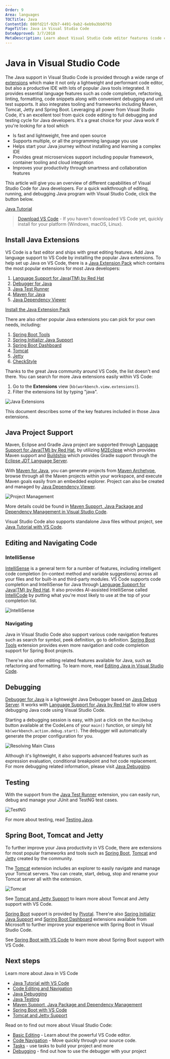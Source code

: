 ```yaml
---
Order: 9
Area: languages
TOCTitle: Java
ContentId: 080fd21f-92b7-4491-9ab2-6eb9a3bb0793
PageTitle: Java in Visual Studio Code
DateApproved: 3/7/2018
MetaDescription: Learn about Visual Studio Code editor features (code completion, debugging, snippets, linting) for Java.
---
```

# Java in Visual Studio Code

The Java support in Visual Studio Code is provided through a wide range of [extensions](/docs/editor/extension-gallery.md) which make it not only a lightweight and performant code editor, but also a productive IDE with lots of popular Java tools integrated. It provides essential language features such as code completion, refactoring, linting, formatting, code snippets along with convenient debugging and unit test supports. It also integrates tooling and frameworks including Maven, Tomcat, Jetty and Spring Boot. Leveraging all power from Visual Studio Code, it's an excellent tool from quick code editing to full debugging and testing cycle for Java developers. It's a great choice for your Java work if you're looking for a tool which

- Is fast and lightweight, free and open source
- Supports multiple, or all the programming language you use
- Helps start your Java journey without installing and learning a complex IDE
- Provides great microservices support including popular framework, container tooling and cloud integration
- Improves your productivity through smartness and collaboration features

This article will give you an overview of different capabilities of Visual Studio Code for Java developers. For a quick walkthrough of editing, running, and debugging Java program with Visual Studio Code, click the button below.

<a class="tutorial-install-extension-btn" href="/docs/java/java-tutorial">Java Tutorial</a>

> [Download VS Code](/download) - If you haven't downloaded VS Code yet, quickly install for your platform (Windows, macOS, Linux).

## Install Java Extensions

VS Code is a fast editor and ships with great editing features. Add Java language support to VS Code by installing the popular Java extensions. To help set up Java on VS Code, there is a [Java Extension Pack](https://marketplace.visualstudio.com/items?itemName=vscjava.vscode-java-pack) which contains the most popular extensions for most Java developers:

1. [Language Support for Java(TM) by Red Hat](https://marketplace.visualstudio.com/items?itemName=redhat.java)
2. [Debugger for Java](https://marketplace.visualstudio.com/items?itemName=vscjava.vscode-java-debug)
3. [Java Test Runner](https://marketplace.visualstudio.com/items?itemName=vscjava.vscode-java-test)
4. [Maven for Java](https://marketplace.visualstudio.com/items?itemName=vscjava.vscode-maven)
5. [Java Dependency Viewer](https://marketplace.visualstudio.com/items?itemName=vscjava.vscode-java-dependency)

<a class="tutorial-install-extension-btn" href="vscode:extension/vscjava.vscode-java-pack">Install the Java Extension Pack</a>

There are also other popular Java extensions you can pick for your own needs, including:

1. [Spring Boot Tools](https://marketplace.visualstudio.com/items?itemName=Pivotal.vscode-spring-boot)
2. [Spring Initializr Java Support](https://marketplace.visualstudio.com/items?itemName=vscjava.vscode-spring-initializr)
3. [Spring Boot Dashboard](https://marketplace.visualstudio.com/items?itemName=vscjava.vscode-spring-boot-dashboard)
4. [Tomcat](https://marketplace.visualstudio.com/items?itemName=adashen.vscode-tomcat)
5. [Jetty](https://marketplace.visualstudio.com/items?itemName=SummerSun.vscode-jetty)
6. [CheckStyle](https://marketplace.visualstudio.com/items?itemName=shengchen.vscode-checkstyle)

Thanks to the great Java community around VS Code, the list doesn't end there. You can search for more Java extensions easily within VS Code:

1. Go to the **Extensions** view (`kb(workbench.view.extensions)`).
2. Filter the extensions list by typing "java".

![Java Extensions](images/java/extensions.png)

This document describes some of the key features included in those Java extensions.

## Java Project Support

Maven, Eclipse and Gradle Java project are supported through [Language Support for Java(TM) by Red Hat](https://marketplace.visualstudio.com/items?itemName=redhat.java), by utilizing [M2Eclipse](https://www.eclipse.org/m2e/) which provides Maven support and [Buildship](https://github.com/eclipse/buildship) which provides Gradle support through the [Eclipse JDT Language Server](https://github.com/eclipse/eclipse.jdt.ls).

With [Maven for Java](https://marketplace.visualstudio.com/items?itemName=vscjava.vscode-maven), you can generate projects from [Maven Archetype](https://maven.apache.org/guides/introduction/introduction-to-archetypes.html), browse through all the Maven projects within your workspace, and execute Maven goals easily from an embedded explorer. Project can also be created and managed by [Java Dependency Viewer](https://marketplace.visualstudio.com/items?itemName=vscjava.vscode-java-dependency).

![Project Management](images/java/package-viewer.gif)

More details could be found in [Maven Support, Java Package and Dependency Management in Visual Studio Code](/docs/java/java-project.md).

Visual Studio Code also supports standalone Java files without project, see [Java Tutorial with VS Code](/docs/java/java-tutorial.md).

## Editing and Navigating Code

### IntelliSense

[IntelliSense](/docs/editor/intellisense.md) is a general term for a number of features, including intelligent code completion (in-context method and variable suggestions) across all your files and for built-in and third-party modules. VS Code supports code completion and IntelliSense for Java through [Language Support for Java(TM) by Red Hat](https://marketplace.visualstudio.com/items?itemName=redhat.java). It also provides AI-assisted IntelliSense called [IntelliCode](https://visualstudio.microsoft.com/services/intellicode/) by putting what you're most likely to use at the top of your completion list.

![IntelliSense](images/java/intellisense.gif)

### Navigating

Java in Visual Studio Code also support various code navigation features such as search for symbol, peek definition, go to definition. [Spring Boot Tools](https://marketplace.visualstudio.com/items?itemName=Pivotal.vscode-spring-boot) extension provides even more navigation and code completion support for Spring Boot projects.

There're also other editing related features available for Java, such as refactoring and formatting. To learn more, read [Editing Java in Visual Studio Code](/docs/java/java-editing.md).

## Debugging

[Debugger for Java](https://marketplace.visualstudio.com/items?itemName=vscjava.vscode-java-debug) is a lightweight Java Debugger based on [Java Debug Server](https://github.com/Microsoft/java-debug). It works with [Language Support for Java by Red Hat](https://marketplace.visualstudio.com/items?itemName=redhat.java) to allow users debugging Java code using Visual Studio Code.

Starting a debugging session is easy, with just a click on the `Run|Debug` button available at the CodeLens of your `main()` function, or simply hit `kb(workbench.action.debug.start)`. The debugger will automatically generate the proper configuration for you.

![Resolving Main Class](images/java/resolve-main.gif)

Although it's lightweight, it also supports advanced features such as expression evaluation, conditional breakpoint and hot code replacement. For more debugging related information, please visit [Java Debugging](/docs/java/java-debugging.md).

## Testing

With the support from the [Java Test Runner](https://marketplace.visualstudio.com/items?itemName=vscjava.vscode-java-test) extension, you can easily run, debug and manage your JUnit and TestNG test cases.

![TestNG](images/java/testng.gif)

For more about testing, read [Testing Java](/docs/java/java-testing.md).

## Spring Boot, Tomcat and Jetty

To further improve your Java productivity in VS Code, there are extensions for most popular frameworks and tools such as [Spring Boot](https://projects.spring.io/spring-boot/), [Tomcat](https://tomcat.apache.org/) and [Jetty](http://www.eclipse.org/jetty/) created by the community.

The [Tomcat](https://marketplace.visualstudio.com/items?itemName=adashen.vscode-tomcat) extension includes an explorer to easily navigate and manage your Tomcat servers. You can create, start, debug, stop and rename your Tomcat server all with the extension.

![Tomcat](images/java/tomcat.gif)

See [Tomcat and Jetty Support](/docs/java/java-tomcat-jetty.md) to learn more about Tomcat and Jetty support with VS Code.

[Spring Boot](https://projects.spring.io/spring-boot/) support is provided by [Pivotal](https://marketplace.visualstudio.com/search?term=publisher%3A%22Pivotal%22&target=VSCode&category=All%20categories&sortBy=Relevance). There're also [Spring Initializr Java Support](https://marketplace.visualstudio.com/items?itemName=vscjava.vscode-spring-initializr) and [Spring Boot Dashboard](https://marketplace.visualstudio.com/items?itemName=vscjava.vscode-spring-boot-dashboard) extensions available from Microsoft to further improve your experience with Spring Boot in Visual Studio Code.

See [Spring Boot with VS Code](/docs/java/java-spring-boot.md) to learn more about Spring Boot support with VS Code.

## Next steps

Learn more about Java in VS Code

* [Java Tutorial with VS Code](/docs/java/java-tutorial.md)
* [Code Editing and Navigation](/docs/java/java-editing.md)
* [Java Debugging](/docs/java/java-debugging.md)
* [Java Testing](/docs/java/java-testing.md)
* [Maven Support, Java Package and Dependency Management](/docs/java/java-project.md)
* [Spring Boot with VS Code](/docs/java/java-spring-boot.md)
* [Tomcat and Jetty Support](/docs/java/java-tomcat-jetty.md)

Read on to find out more about Visual Studio Code:

* [Basic Editing](/docs/editor/codebasics.md) - Learn about the powerful VS Code editor.
* [Code Navigation](/docs/editor/editingevolved.md) - Move quickly through your source code.
* [Tasks](/docs/editor/tasks.md) - use tasks to build your project and more
* [Debugging](/docs/editor/debugging.md) - find out how to use the debugger with your project
